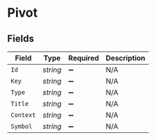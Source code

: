 # Pivot


## Fields

| Field              | Type               | Required           | Description        |
| ------------------ | ------------------ | ------------------ | ------------------ |
| `Id`               | *string*           | :heavy_minus_sign: | N/A                |
| `Key`              | *string*           | :heavy_minus_sign: | N/A                |
| `Type`             | *string*           | :heavy_minus_sign: | N/A                |
| `Title`            | *string*           | :heavy_minus_sign: | N/A                |
| `Context`          | *string*           | :heavy_minus_sign: | N/A                |
| `Symbol`           | *string*           | :heavy_minus_sign: | N/A                |